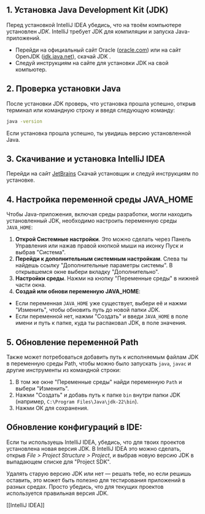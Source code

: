 ## 1. Установка Java Development Kit (JDK)

Перед установкой IntelliJ IDEA убедись, что на твоём компьютере установлен *JDK*. IntelliJ требует JDK для компиляции и запуска Java-приложений.

- Перейди на официальный сайт Oracle ([oracle.com](https://www.oracle.com/java/technologies/javase-jdk11-downloads.html)) или на сайт OpenJDK ([jdk.java.net](https://jdk.java.net/)), скачай JDK .
- Следуй инструкциям на сайте для установки JDK на свой компьютер.

## 2. Проверка установки Java

После установки JDK проверь, что установка прошла успешно, открыв терминал или командную строку и введя следующую команду:

``` bash
java -version
```

Если установка прошла успешно, ты увидишь версию установленной Java.

## 3. Скачивание и установка IntelliJ IDEA

Перейди на сайт [JetBrains](https://www.jetbrains.com/idea/download/) Скачай установщик и следуй инструкциям по установке.

## 4. Настройка переменной среды JAVA_HOME

Чтобы Java-приложения, включая среды разработки, могли находить установленный JDK, необходимо настроить переменную среды `JAVA_HOME`:

1. **Открой Системные настройки**. Это можно сделать через Панель Управления или нажав правой кнопкой мыши на иконку Пуск и выбрав "Система".
2. **Перейди к дополнительным системным настройкам**. Слева ты найдешь ссылку "Дополнительные параметры системы". В открывшемся окне выбери вкладку "Дополнительно".
3. **Настройки среды**. Нажми на кнопку "Переменные среды" в нижней части окна.
4. **Создай или обнови переменную JAVA_HOME**:
- Если переменная `JAVA_HOME` уже существует, выбери её и нажми "Изменить", чтобы обновить путь до новой папки JDK.
- Если переменной нет, нажми "Создать" и введи `JAVA_HOME` в поле имени и путь к папке, куда ты распаковал JDK, в поле значения.

## 5. Обновление переменной Path

Также может потребоваться добавить путь к исполняемым файлам JDK в переменную среды Path, чтобы можно было запускать `java`, `javac` и другие инструменты из командной строки:

1. В том же окне "Переменные среды" найди переменную `Path` и выбери "Изменить".
2. Нажми "Создать" и добавь путь к папке `bin` внутри папки JDK (например, `C:\Program Files\Java\jdk-22\bin`).
3. Нажми ОК для сохранения.

## Обновление конфигураций в IDE:

Если ты используешь IntelliJ IDEA, убедись, что для твоих проектов установлена новая версия JDK. В IntelliJ IDEA это можно сделать, открыв *File > Project Structure > Project*, и выбрав новую версию JDK в выпадающем списке для "Project SDK".

Удалять старую версию JDK или нет — решать тебе, но если решишь оставить, это может быть полезно для тестирования приложений в разных средах. Просто убедись, что для текущих проектов используется правильная версия JDK.


[[IntelliJ IDEA]]

